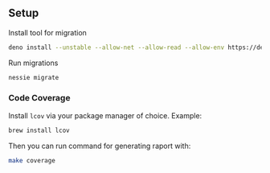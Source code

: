 ## Setup

Install tool for migration

```sh
deno install --unstable --allow-net --allow-read --allow-env https://deno.land/x/nessie/cli.ts
```

Run migrations

```sh
nessie migrate
```

### Code Coverage

Install `lcov` via your package manager of choice. Example:

```sh
brew install lcov
```

Then you can run command for generating raport with:

```sh
make coverage
```
